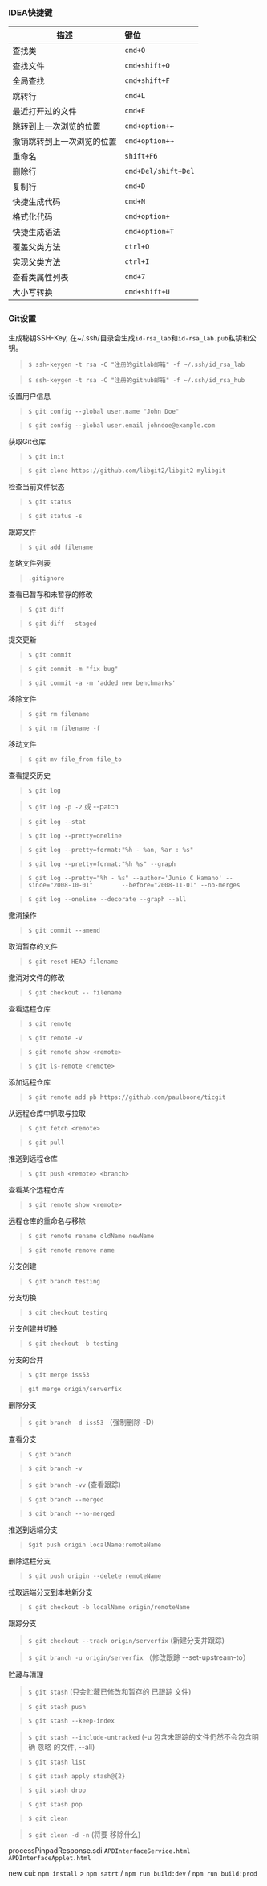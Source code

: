 ### IDEA快捷键
 描述|键位
 ---|:---
 查找类|`cmd+O`
 查找文件|`cmd+shift+O`
 全局查找|`cmd+shift+F`
 跳转行|`cmd+L`
 最近打开过的文件|`cmd+E`
 跳转到上一次浏览的位置|`cmd+option+←`
 撤销跳转到上一次浏览的位置|`cmd+option+→`
 重命名|`shift+F6`
 删除行|`cmd+Del/shift+Del`
 复制行|`cmd+D`
 快捷生成代码|`cmd+N`
 格式化代码|`cmd+option+`
 快捷生成语法|`cmd+option+T`
 覆盖父类方法|`ctrl+O`
 实现父类方法|`ctrl+I`
 查看类属性列表|`cmd+7`
 大小写转换|`cmd+shift+U`
 
### Git设置
生成秘钥SSH-Key, 在~/.ssh/目录会生成`id-rsa_lab`和`id-rsa_lab.pub`私钥和公钥。
 > `$ ssh-keygen -t rsa -C "注册的gitlab邮箱" -f ~/.ssh/id_rsa_lab`

 > `$ ssh-keygen -t rsa -C "注册的github邮箱" -f ~/.ssh/id_rsa_hub`

设置用户信息
 > `$ git config --global user.name "John Doe"`

 > `$ git config --global user.email johndoe@example.com`

获取Git仓库
 > `$ git init`

 > `$ git clone https://github.com/libgit2/libgit2 mylibgit`

检查当前文件状态
 > `$ git status`

 > `$ git status -s`

跟踪文件
 > `$ git add filename`

忽略文件列表
 > `.gitignore`

查看已暂存和未暂存的修改
 > `$ git diff`

 > `$ git diff --staged`

提交更新
 > `$ git commit`

 > `$ git commit -m "fix bug"`

 > `$ git commit -a -m 'added new benchmarks'`

移除文件
 > `$ git rm filename`

 > `$ git rm filename -f`

移动文件
 > `$ git mv file_from file_to`

查看提交历史
 > `$ git log`

 > `$ git log -p -2`  或 --patch

 > `$ git log --stat`

 > `$ git log --pretty=oneline`

 > `$ git log --pretty=format:"%h - %an, %ar : %s"`

 > `$ git log --pretty=format:"%h %s" --graph`

 > `$ git log --pretty="%h - %s" --author='Junio C Hamano' --since="2008-10-01"        --before="2008-11-01" --no-merges`
 
 > `$ git log --oneline --decorate --graph --all`

撤消操作
 > `$ git commit --amend`

取消暂存的文件
 > `$ git reset HEAD filename`

撤消对文件的修改
 > `$ git checkout -- filename`

查看远程仓库
 > `$ git remote`

 > `$ git remote -v`

 > `$ git remote show <remote>`

 > `$ git ls-remote <remote>`

添加远程仓库
 > `$ git remote add pb https://github.com/paulboone/ticgit`

从远程仓库中抓取与拉取
 > `$ git fetch <remote>`

 > `$ git pull`

推送到远程仓库
 > `$ git push <remote> <branch>`

查看某个远程仓库
 > `$ git remote show <remote>`

远程仓库的重命名与移除
 > `$ git remote rename oldName newName`

 > `$ git remote remove name`

分支创建
 > `$ git branch testing`

分支切换
 > `$ git checkout testing`

分支创建并切换
 > `$ git checkout -b testing`

分支的合并
 > `$ git merge iss53`

 > `git merge origin/serverfix`

删除分支
 > `$ git branch -d iss53`     （强制删除 -D）

查看分支
 > `$ git branch`

 > `$ git branch -v`

 > `$ git branch -vv` (查看跟踪)

 > `$ git branch --merged`

 > `$ git branch --no-merged`

推送到远端分支
 > `$git push origin localName:remoteName`

删除远程分支
 > `$ git push origin --delete remoteName`

拉取远端分支到本地新分支
 > `$ git checkout -b localName origin/remoteName`

跟踪分支
 > `$ git checkout --track origin/serverfix` (新建分支并跟踪)

 > `$ git branch -u origin/serverfix` （修改跟踪 --set-upstream-to）

贮藏与清理
 > `$ git stash` (只会贮藏已修改和暂存的 已跟踪 文件)

 > `$ git stash push`

 > `$ git stash --keep-index`

 > `$ git stash --include-untracked` (-u 包含未跟踪的文件仍然不会包含明确 忽略 的文件, --all)

 > `$ git stash list`

 > `$ git stash apply stash@{2}`

 > `$ git stash drop` 

 > `$ git stash pop`

 > `$ git clean`

 > `$ git clean -d -n` (将要 移除什么)


 processPinpadResponse.sdi
 `APDInterfaceService.html` `APDInterfaceApplet.html`
 
 new cui: `npm install` > `npm satrt` / `npm run build:dev` / `npm run build:prod`
